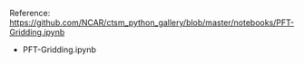 

Reference: https://github.com/NCAR/ctsm_python_gallery/blob/master/notebooks/PFT-Gridding.ipynb

- PFT-Gridding.ipynb